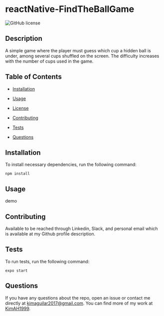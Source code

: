 # reactNative-FindTheBallGame
![GitHub license](https://img.shields.io/badge/license-MIT-blue.svg)

## Description

A simple game where the player must guess which cup a hidden ball is under, among several cups shuffled on the screen. The difficulty increases with the number of cups used in the game.

## Table of Contents 

* [Installation](#installation)

* [Usage](#usage)

* [License](#license)

* [Contributing](#contributing)

* [Tests](#tests)

* [Questions](#questions)

## Installation

To install necessary dependencies, run the following command:

```
npm install
```

## Usage

demo
  
## Contributing

Available to be reached through Linkedin, Slack, and personal email which is available at my Github profile description.

## Tests

To run tests, run the following command:

```
expo start
```

## Questions

If you have any questions about the repo, open an issue or contact me directly at kimaguilar2017@gmail.com. You can find more of my work at [KimAH1999](https://github.com/KimAH1999/).


